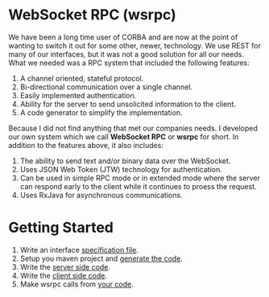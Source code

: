 # WebSocket RPC (wsrpc)
We have been a long time user of CORBA and are now at the point of wanting to switch it out for some other, newer, technology.
We use REST for many of our interfaces, but it was not a good solution for all our needs.
What we needed was a RPC system that included the following features:

1. A channel oriented, stateful protocol.
2. Bi-directional communication over a single channel.
3. Easily implemented authentication.
4. Ability for the server to send unsolicited information to the client.
5. A code generator to simplify the implementation.

Because I did not find anything that met our companies needs. I developed our own system which we call **WebSocket RPC** or **wsrpc** for short.
In addition to the features above, it also includes:

1. The ability to send text and/or binary data over the WebSocket.
2. Uses JSON Web Token (JTW) technology for authentication.
3. Can be used in simple RPC mode or in extended mode where the server can respond early to the client while it continues to proess the request.
4. Uses RxJava for asynchronous communications.

# Getting Started

1. Write an interface [specification file](specification-file.md). 
2. Setup you maven project and [generate the code](generate-code.md).
3. Write the [server side code](server-code.md).
4. Write the [client side code](client-code.ms).
5. Make wsrpc calls from [your code](calling-wsrpc.md).

